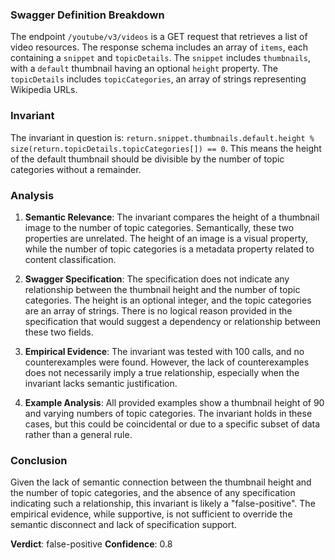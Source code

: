 ### Swagger Definition Breakdown
The endpoint `/youtube/v3/videos` is a GET request that retrieves a list of video resources. The response schema includes an array of `items`, each containing a `snippet` and `topicDetails`. The `snippet` includes `thumbnails`, with a `default` thumbnail having an optional `height` property. The `topicDetails` includes `topicCategories`, an array of strings representing Wikipedia URLs.

### Invariant
The invariant in question is: `return.snippet.thumbnails.default.height % size(return.topicDetails.topicCategories[]) == 0`. This means the height of the default thumbnail should be divisible by the number of topic categories without a remainder.

### Analysis
1. **Semantic Relevance**: The invariant compares the height of a thumbnail image to the number of topic categories. Semantically, these two properties are unrelated. The height of an image is a visual property, while the number of topic categories is a metadata property related to content classification.

2. **Swagger Specification**: The specification does not indicate any relationship between the thumbnail height and the number of topic categories. The height is an optional integer, and the topic categories are an array of strings. There is no logical reason provided in the specification that would suggest a dependency or relationship between these two fields.

3. **Empirical Evidence**: The invariant was tested with 100 calls, and no counterexamples were found. However, the lack of counterexamples does not necessarily imply a true relationship, especially when the invariant lacks semantic justification.

4. **Example Analysis**: All provided examples show a thumbnail height of 90 and varying numbers of topic categories. The invariant holds in these cases, but this could be coincidental or due to a specific subset of data rather than a general rule.

### Conclusion
Given the lack of semantic connection between the thumbnail height and the number of topic categories, and the absence of any specification indicating such a relationship, this invariant is likely a "false-positive". The empirical evidence, while supportive, is not sufficient to override the semantic disconnect and lack of specification support.

**Verdict**: false-positive
**Confidence**: 0.8
